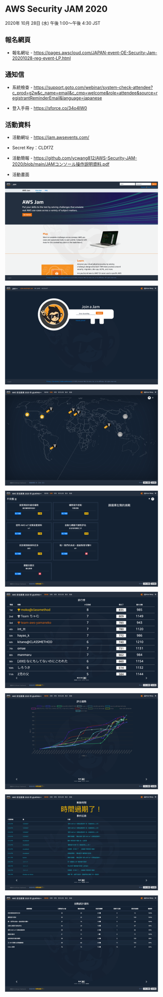 # AWS Security JAM 2020

2020年 10月 28日 (水) 午後 1:00～午後 4:30 JST

## 報名網頁 

* 報名網址 - https://pages.awscloud.com/JAPAN-event-OE-Security-Jam-20201028-reg-event-LP.html

## 通知信

* 系統檢查 - https://support.goto.com/webinar/system-check-attendee?c_prod=g2w&c_name=email&c_cmp=welcome&role=attendee&source=registrantReminderEmail&language=japanese

* 登入手冊 - https://sforce.co/34o4lW0

## 活動資料

* 活動網址 - https://jam.awsevents.com/

* Secret Key：CLDf7Z

* 活動簡報 - https://github.com/ycwang812/AWS-Security-JAM-2020/blob/main/JAMコンソール操作説明資料.pdf

* 活動畫面

![](https://github.com/ycwang812/AWS-Security-JAM-2020/blob/main/screen/2020-10-28_1.png)

![](https://github.com/ycwang812/AWS-Security-JAM-2020/blob/main/screen/2020-10-28_2.png)

![](https://github.com/ycwang812/AWS-Security-JAM-2020/blob/main/screen/2020-10-28_3.png)

![](https://github.com/ycwang812/AWS-Security-JAM-2020/blob/main/screen/2020-10-28_4.png)

![](https://github.com/ycwang812/AWS-Security-JAM-2020/blob/main/screen/2020-10-28_5.png)

![](https://github.com/ycwang812/AWS-Security-JAM-2020/blob/main/screen/2020-10-28_6.png)

![](https://github.com/ycwang812/AWS-Security-JAM-2020/blob/main/screen/2020-10-28_7.png)

![](https://github.com/ycwang812/AWS-Security-JAM-2020/blob/main/screen/2020-10-28_8.png)
